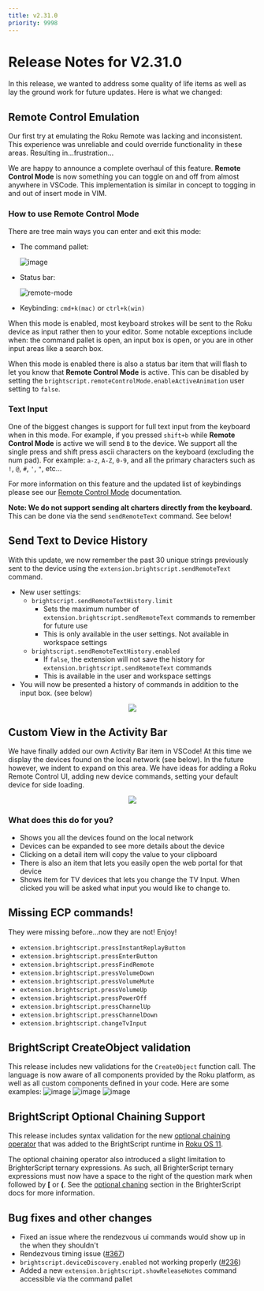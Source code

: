 ```yaml
---
title: v2.31.0
priority: 9998
---
```

# Release Notes for V2.31.0

In this release, we wanted to address some quality of life items as well as lay the ground work for future updates. Here is what we changed:

## Remote Control Emulation
Our first try at emulating the Roku Remote was lacking and inconsistent. This experience was unreliable and could override functionality in these areas. Resulting in...frustration...

We are happy to announce a complete overhaul of this feature. **Remote Control Mode** is now something you can toggle on and off from almost anywhere in VSCode. This implementation is similar in concept to togging in and out of insert mode in VIM.

### How to use Remote Control Mode
There are tree main ways you can enter and exit this mode:
 - The command pallet:

    ![image](https://user-images.githubusercontent.com/2544493/162752967-a152dfd7-89a3-4072-aa10-b8d918cd10ff.png)

 - Status bar:

    ![remote-mode](https://user-images.githubusercontent.com/2544493/162752275-e60dea72-cc78-4818-aa99-6c3a354157ce.gif)

 - Keybinding: `cmd+k(mac)` or `ctrl+k(win)`

When this mode is enabled, most keyboard strokes will be sent to the Roku device as input rather then to your editor. Some notable exceptions include when: the command pallet is open, an input box is open, or you are in other input areas like a search box.

When this mode is enabled there is also a status bar item that will flash to let you know that **Remote Control Mode** is active. This can be disabled by setting the `brightscript.remoteControlMode.enableActiveAnimation` user setting to `false`.

### Text Input
One of the biggest changes is support for full text input from the keyboard when in this mode. For example, if you pressed `shift+b` while **Remote Control Mode** is active we will send `B` to the device. We support all the single press and shift press ascii characters on the keyboard (excluding the num pad). For example: `a-z`, `A-Z`, `0-9`, and all the primary characters such as `!`, `@`, `#`, `'`, `"`, etc...

For more information on this feature and the updated list of keybindings please see our [Remote Control Mode](https://rokucommunity.github.io/vscode-brightscript-language/Debugging/remote-control-mode.html) documentation.

**Note: We do not support sending alt charters directly from the keyboard.** This can be done via the send `sendRemoteText` command. See below!

## Send Text to Device History
With this update, we now remember the past 30 unique strings previously sent to the device using the `extension.brightscript.sendRemoteText` command.

 - New user settings:
   - `brightscript.sendRemoteTextHistory.limit`
     - Sets the maximum number of `extension.brightscript.sendRemoteText` commands to remember for future use
     - This is only available in the user settings. Not available in workspace settings
   - `brightscript.sendRemoteTextHistory.enabled`
     - If `false`, the extension will not save the history for `extension.brightscript.sendRemoteText` commands
     - This is available in the user and workspace settings
 - You will now be presented a history of commands in addition to the input box. (see below)
 <p align="center">
    <img src="https://user-images.githubusercontent.com/9591618/160265598-cb005da1-74bf-466d-83f0-88f6e47a36da.png" />
 </p>

## Custom View in the Activity Bar

We have finally added our own Activity Bar item in VSCode! At this time we display the devices found on the local network (see below). In the future however, we indent to expand on this area. We have ideas for adding a Roku Remote Control UI, adding new device commands, setting your default device for side loading.

<p align="center">
    <img src="https://user-images.githubusercontent.com/9591618/163428371-eb7f6969-3eef-4dfb-bfe4-2e4132020e24.png" />
</p>

### What does this do for you?
 - Shows you all the devices found on the local network
 - Devices can be expanded to see more details about the device
 - Clicking on a detail item will copy the value to your clipboard
 - There is also an item that lets you easily open the web portal for that device
 - Shows item for TV devices that lets you change the TV Input. When clicked you will be asked what input you would like to change to.

## Missing ECP commands!

They were missing before...now they are not! Enjoy!
  - `extension.brightscript.pressInstantReplayButton`
  - `extension.brightscript.pressEnterButton`
  - `extension.brightscript.pressFindRemote`
  - `extension.brightscript.pressVolumeDown`
  - `extension.brightscript.pressVolumeMute`
  - `extension.brightscript.pressVolumeUp`
  - `extension.brightscript.pressPowerOff`
  - `extension.brightscript.pressChannelUp`
  - `extension.brightscript.pressChannelDown`
  - `extension.brightscript.changeTvInput`

## BrightScript CreateObject validation
This release includes new validations for the `CreateObject` function call. The language is now aware of all components provided by the Roku platform, as well as all custom components defined in your code. Here are some examples:
![image](https://user-images.githubusercontent.com/2544493/163239581-8ce5ebc2-2ae0-4d74-ab95-f5766634edc3.png)
![image](https://user-images.githubusercontent.com/2544493/163239461-0ccc1d07-1544-4a30-b6f5-c52566b26bcd.png)
![image](https://user-images.githubusercontent.com/2544493/163239653-04134b82-d3fb-41e3-804a-66ff031e3c74.png)

## BrightScript Optional Chaining Support
This release includes syntax validation for the new [optional chaining operator](https://developer.roku.com/docs/references/brightscript/language/expressions-variables-types.md#optional-chaining-operators) that was added to the BrightScript runtime in [Roku OS 11](https://developer.roku.com/docs/developer-program/release-notes/roku-os-release-notes.md#roku-os-110). 

The optional chaining operator also introduced a slight limitation to BrighterScript ternary expressions. As such, all BrighterScript ternary expressions must now have a space to the right of the question mark when followed by <b>[</b> or <b>(</b>. See the [optional chaning](https://github.com/rokucommunity/brighterscript/blob/master/docs/ternary-operator.md#optional-chaining-considerations) section in the BrighterScript docs for more information.

## Bug fixes and other changes
  - Fixed an issue where the rendezvous ui commands would show up in the when they shouldn't
  - Rendezvous timing issue ([#367](https://github.com/rokucommunity/vscode-brightscript-language/issues/367))
  - `brightscript.deviceDiscovery.enabled` not working properly ([#236](https://github.com/rokucommunity/vscode-brightscript-language/issues/236))
  - Added a new `extension.brightscript.showReleaseNotes` command accessible via the command pallet
